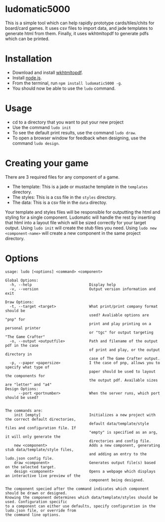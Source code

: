 # ludomatic5000
This is a simple tool which can help rapidly prototype cards/tiles/chits for board/card games.
It uses csv files to import data, and jade templates to generate html from them. Finally, it
uses wkhtmltopdf to generate pdfs which can be printed.

# Installation
- Download and install [wkhtmltopdf](http://wkhtmltopdf.org/downloads.html).
- Install [node.js](https://nodejs.org/).
- From the terminal, run `npm install ludomatic5000 -g`.
- You should now be able to use the `ludo` command.

# Usage
- cd to a directory that you want to put your new project
- Use the command `ludo init`
- To see the default print results, use the command `ludo draw`.
- To open a browser window for feedback when designing, use the command `ludo design`.

# Creating your game
There are 3 required files for any component of a game.

- The template: This is a jade or mustache template in the `templates` directory. 
- The styles: This is a css file in the `styles` directory.
- The data: This is a csv file in the `data` directoy.

Your template and styles files will be responsible for outputting the html and styling for a single component.
Ludomatic will handle the rest by inserting that html into a layout file which will be sized correctly for your
target output. Using `ludo init` will create the stub files you need. Using `ludo new <component-name>` will create
a new component in the same project directory.

# Options
  
    usage: ludo [<options] <command> <component>
    
    Global Options:
      -h, --help                          Display help
      -v, --version                       Output version information and exit
    
    Draw Options:
      -t, --target <target>               What print/print company format should be
                                          used? Avaliable options are "pnp" for
                                          print and play printing on a personal printer
                                          or "tgc" for output targeting "The Game Crafter"
      -o, --output <outputfile>           Path and filename of the output pdf in the case
                                          of print and play, or the output directory in
                                          case of The Game Crafter output.
      -p, --paper <papersize>             I the case of pnp, allows you to specify what type of
                                          paper should be used to layout the components for
                                          the output pdf. Available sizes are "letter" and "a4"
    Design Options:
          --port <portnumber>             When the server runs, which port should be used?
                                          
    
    The commands are:
        init [empty]                      Initializes a new project with the correct default directories,
                                          default data/template/style files and configuration file. If 
                                          "empty" is specified as an arg, it will only generate the
                                          directories and config file.
        new <component>                   Adds a new component, generating stub data/template/style files,
                                          and adding an entry to the ludo.json config file.
        draw <component>                  Generates output file(s) based on the selected target.
        design <component>                Opens a webpage which displays an interactive live preview of the
                                          component being designed.
       
    The component specied after the command indicates which component should be drawn or designed.
    Knowing the component determines which data/template/styles should be used. Configuration specific
    to a component can either use defaults, specify configuration in the ludo.json file, or override from
    the command line options.
